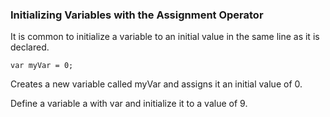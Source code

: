 ### Initializing Variables with the Assignment Operator

It is common to initialize a variable to an initial value in the same line as it is declared.

```
var myVar = 0;
```

Creates a new variable called myVar and assigns it an initial value of 0.

Define a variable a with var and initialize it to a value of 9.
